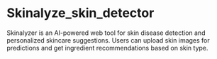 # Skinalyze_skin_detector
Skinalyzer is an AI-powered web tool for skin disease detection and personalized skincare suggestions. Users can upload skin images for predictions and get ingredient recommendations based on skin type.
